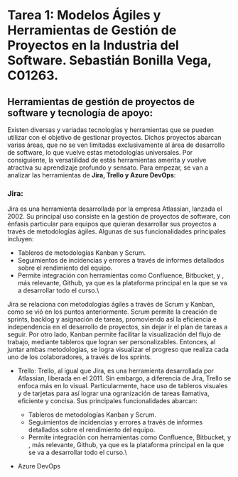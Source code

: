# Tarea 1: Modelos Ágiles y Herramientas de Gestión de Proyectos en la Industria del Software. Sebastián Bonilla Vega, C01263.
## Herramientas de gestión de proyectos de software y tecnología de apoyo:
Existen diversas y variadas tecnologías y herramientas que se pueden utilizar con el objetivo de gestionar proyectos. Dichos proyectos abarcan varias áreas, que no se ven limitadas exclusivamente al área de desarrollo de software, lo que vuelve estas metodologías universales. Por consiguiente, la versatilidad de estás herramientas amerita y vuelve atractiva su aprendizaje profundo y sensato. Para empezar, se van a analizar las herramientas de **Jira, Trello y Azure DevOps**:

### Jira:
Jira es una herramienta desarrollada por la empresa Atlassian, lanzada el 2002. Su principal uso consiste en la gestión de proyectos de software, con énfasis particular para equipos que quieran desarrollar sus proyectos a través de metodologías ágiles. Algunas de sus funcionalidades principales incluyen:
 - Tableros de metodologías Kanban y Scrum.
 - Seguimientos de incidencias y errores a través de informes detallados sobre el rendimiento del equipo.
 - Permite integración con herramientas como Confluence, Bitbucket, y , más relevante, Github, ya que es la plataforma principal en la que se va a desarrollar todo el curso.\\

Jira se relaciona con metodologías ágiles a través de Scrum y Kanban, como se vió en los puntos anteriormente. Scrum permite la creación de sprints, backlog y asignación de tareas, promoviendo así la eficiencia e independencia en el desarrollo de proyectos, sin dejar ir el plan de tareas a seguir. Por otro lado, Kanban permite facilitar la visualización del flujo de trabajo, mediante tableros que logran ser personalizables. Entonces, al juntar ambas metodologías, se logra visualizar el progreso que realiza cada uno de los colaboradores, a través de los sprints.
- Trello:
Trello, al igual que Jira, es una herramienta desarrollada por Atlassian, liberada en el 2011. Sin embargo, a diferencia de Jira, Trello se enfoca más en lo visual. Particularmente, hace uso de tableros visuales y de tarjetas para así lograr una ogranización de tareas llamativa, eficiente y concisa. Sus principales funcionalidades abarcan:
    - Tableros de metodologías Kanban y Scrum.
     - Seguimientos de incidencias y errores a través de informes detallados sobre el rendimiento del equipo.
     - Permite integración con herramientas como Confluence, Bitbucket, y , más relevante, Github, ya que es la plataforma principal en la que se va a desarrollar todo el curso.\

- Azure DevOps
